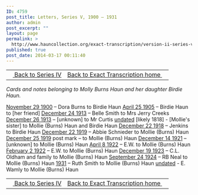 ```yaml
---
ID: 4759
post_title: Letters, Series V, 1900 – 1931
author: admin
post_excerpt: ""
layout: page
permalink: >
  http://www.hauncollection.org/exact-transcription/version-ii-series-v/
published: true
post_date: 2014-03-17 00:11:40
---
```

<table style="width: 100%;" align="center">
<tbody>
<tr>
<td><a href="http://www.hauncollection.org/version-2/version-ii-series-iv/"><img src="https://lh3.googleusercontent.com/-EFJpxxNiPNw/VqgtWBCZrMI/AAAAAAAAAFU/WfY4lPFWWkg/s800-Ic42/Soeb-Plain-Arrows-8-10px.png" alt="" width="10" height="10" /> Back to Series IV</a></td>
<td style="text-align: right;"><a href="http://www.hauncollection.org/exact-transcription/">Back to Exact Transcription home <img src="https://lh3.googleusercontent.com/-67k0cYlpXHw/VqgtWKz1MXI/AAAAAAAAAFU/k9PW_Piyurk/s800-Ic42/Soeb-Plain-Arrows-5-10px.png" alt="" width="10" height="10" /></a></td>
</tr>
</tbody>
</table>
<div>

<em>Cards and notes belonging to Molly Burns Haun and her daughter Birdie Haun.</em>

<a href="http://www.hauncollection.org/version-2/version-ii-series-v/november-29-1900/" target="_blank" rel="noopener noreferrer">November 29 1900</a> – Dora Burns to Birdie Haun
<a href="http://www.hauncollection.org/version-2/version-ii-series-v/april-25-1905/" target="_blank" rel="noopener noreferrer">April 25 1905</a> – Birdie Haun to [her friend]
<a href="http://www.hauncollection.org/version-2/version-ii-series-v/december-24-1913/" target="_blank" rel="noopener noreferrer">December 24 1913</a> – Belle Smith to Mrs Jerry Creeks
<a href="http://www.hauncollection.org/version-2/version-ii-series-v/december-26-1913/" target="_blank" rel="noopener noreferrer">December 26 1913</a> – [unknown] to Mr Curtis
<a href="http://www.hauncollection.org/exact-transcription/version-ii-series-v/undated-2/" target="_blank" rel="noopener noreferrer">undated</a> [likely 1818] - [Mollie's sister] to Mollie (Burns) Haun and Birdie Haun
<a href="http://www.hauncollection.org/version-2/version-ii-series-v/december-22-1918/" target="_blank" rel="noopener noreferrer">December 22 1918</a> – Jenkins to Birdie Haun
<a href="http://www.hauncollection.org/version-2/version-ii-series-v/december-22-1918-2/" target="_blank" rel="noopener noreferrer">December 22 1919</a> – Abbie Schnieder to Mollie (Burns) Haun
<a href="http://www.hauncollection.org/version-2/version-ii-series-v/december-22-1918-3/" target="_blank" rel="noopener noreferrer">December 25 1919</a> post mark – to Mollie (Burns) Haun
<a href="http://www.hauncollection.org/version-2/version-ii-series-v/december-14-1921/" target="_blank" rel="noopener noreferrer">December 14 1921</a> – [unknown] to Mollie (Burns) Haun
<a href="http://www.hauncollection.org/version-2/version-ii-series-v/april-8-year-unknown/" target="_blank" rel="noopener noreferrer">April 8 1922</a> – E.W. to Mollie (Burns) Haun
<a href="http://www.hauncollection.org/version-2/version-ii-series-v/february-2-1922/" target="_blank" rel="noopener noreferrer">February 2 1922</a> – E.W. to Mollie (Burns) Haun
<a href="http://www.hauncollection.org/version-2/version-ii-series-v/december-19-year-unknown/" target="_blank" rel="noopener noreferrer">December 19 1923</a> – C.L. Oldham and family to Mollie (Burns) Haun
<a href="http://www.hauncollection.org/version-2/version-ii-series-v/september-24-1924/" target="_blank" rel="noopener noreferrer">September 24 1924</a> – RB Neal to Mollie (Burns) Haun
<a href="http://www.hauncollection.org/version-2/version-ii-series-v/1931-2/" target="_blank" rel="noopener noreferrer">1931</a> – Ruth Smith to Mollie (Burns) Haun
<a href="http://www.hauncollection.org/version-2/version-ii-series-v/undated-2/" target="_blank" rel="noopener noreferrer">undated</a> - E. Wamly to Mollie (Burns) Haun
<table style="width: 100%;" align="center">
<tbody>
<tr>
<td><a href="http://www.hauncollection.org/version-2/version-ii-series-iv/"><img src="https://lh3.googleusercontent.com/-EFJpxxNiPNw/VqgtWBCZrMI/AAAAAAAAAFU/WfY4lPFWWkg/s800-Ic42/Soeb-Plain-Arrows-8-10px.png" alt="" width="10" height="10" /> Back to Series IV</a></td>
<td style="text-align: right;"><a href="http://www.hauncollection.org/version-2/">Back to Exact Transcription home <img src="https://lh3.googleusercontent.com/-67k0cYlpXHw/VqgtWKz1MXI/AAAAAAAAAFU/k9PW_Piyurk/s800-Ic42/Soeb-Plain-Arrows-5-10px.png" alt="" width="10" height="10" /></a></td>
</tr>
</tbody>
</table>
</div>